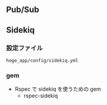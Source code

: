 ## Pub/Sub

## Sidekiq

### 設定ファイル

```
hoge_app/config/sidekiq.yml
```

### gem

- Rspec で sidekiq を使うための gem
  - rspec-sidekiq
